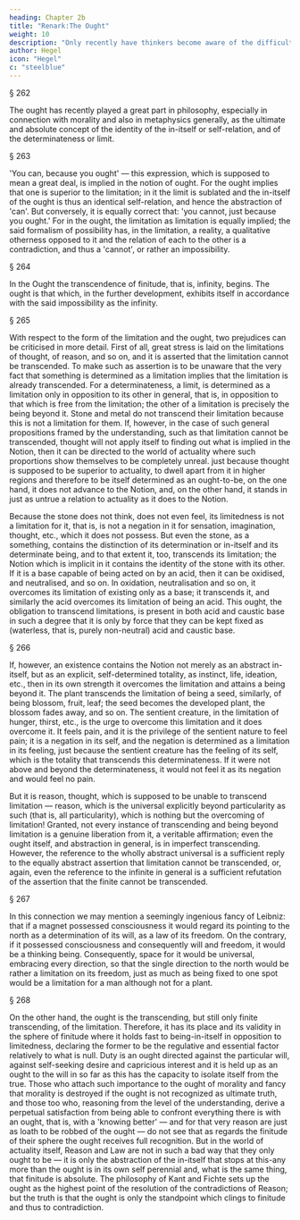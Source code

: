 ```yaml
---
heading: Chapter 2b
title: "Renark:The Ought"
weight: 10
description: "Only recently have thinkers become aware of the difficulty of finding a beginning in philosophy"
author: Hegel
icon: "Hegel"
c: "steelblue"
---
```




§ 262

The ought has recently played a great part in philosophy, especially in connection with morality and also in metaphysics generally, as the ultimate and absolute concept of the identity of the in-itself or self-relation, and of the determinateness or limit.

§ 263

'You can, because you ought' — this expression, which is supposed to mean a great deal, is implied in the notion of ought. For the ought implies that one is superior to the limitation; in it the limit is sublated and the in-itself of the ought is thus an identical self-relation, and hence the abstraction of 'can'. But conversely, it is equally correct that: 'you cannot, just because you ought.' For in the ought, the limitation as limitation is equally implied; the said formalism of possibility has, in the limitation, a reality, a qualitative otherness opposed to it and the relation of each to the other is a contradiction, and thus a 'cannot', or rather an impossibility.

§ 264

In the Ought the transcendence of finitude, that is, infinity, begins. The ought is that which, in the further development, exhibits itself in accordance with the said impossibility as the infinity.

§ 265

With respect to the form of the limitation and the ought, two prejudices can be criticised in more detail. First of all, great stress is laid on the limitations of thought, of reason, and so on, and it is asserted that the limitation cannot be transcended. To make such as assertion is to be unaware that the very fact that something is determined as a limitation implies that the limitation is already transcended. For a determinateness, a limit, is determined as a limitation only in opposition to its other in general, that is, in opposition to that which is free from the limitation; the other of a limitation is precisely the being beyond it. Stone and metal do not transcend their limitation because this is not a limitation for them. If, however, in the case of such general propositions framed by the understanding, such as that limitation cannot be transcended, thought will not apply itself to finding out what is implied in the Notion, then it can be directed to the world of actuality where such proportions show themselves to be completely unreal. just because thought is supposed to be superior to actuality, to dwell apart from it in higher regions and therefore to be itself determined as an ought-to-be, on the one hand, it does not advance to the Notion, and, on the other hand, it stands in just as untrue a relation to actuality as it does to the Notion.

Because the stone does not think, does not even feel, its limitedness is not a limitation for it, that is, is not a negation in it for sensation, imagination, thought, etc., which it does not possess. But even the stone, as a something, contains the distinction of its determination or in-itself and its determinate being, and to that extent it, too, transcends its limitation; the Notion which is implicit in it contains the identity of the stone with its other. If it is a base capable of being acted on by an acid, then it can be oxidised, and neutralised, and so on. In oxidation, neutralisation and so on, it overcomes its limitation of existing only as a base; it transcends it, and similarly the acid overcomes its limitation of being an acid. This ought, the obligation to transcend limitations, is present in both acid and caustic base in such a degree that it is only by force that they can be kept fixed as (waterless, that is, purely non-neutral) acid and caustic base.

§ 266

If, however, an existence contains the Notion not merely as an abstract in-itself, but as an explicit, self-determined totality, as instinct, life, ideation, etc., then in its own strength it overcomes the limitation and attains a being beyond it. The plant transcends the limitation of being a seed, similarly, of being blossom, fruit, leaf; the seed becomes the developed plant, the blossom fades away, and so on. The sentient creature, in the limitation of hunger, thirst, etc., is the urge to overcome this limitation and it does overcome it. It feels pain, and it is the privilege of the sentient nature to feel pain; it is a negation in its self, and the negation is determined as a limitation in its feeling, just because the sentient creature has the feeling of its self, which is the totality that transcends this determinateness. If it were not above and beyond the determinateness, it would not feel it as its negation and would feel no pain.

But it is reason, thought, which is supposed to be unable to transcend limitation — reason, which is the universal explicitly beyond particularity as such (that is, all particularity), which is nothing but the overcoming of limitation! Granted, not every instance of transcending and being beyond limitation is a genuine liberation from it, a veritable affirmation; even the ought itself, and abstraction in general, is in imperfect transcending. However, the reference to the wholly abstract universal is a sufficient reply to the equally abstract assertion that limitation cannot be transcended, or, again, even the reference to the infinite in general is a sufficient refutation of the assertion that the finite cannot be transcended.

§ 267

In this connection we may mention a seemingly ingenious fancy of Leibniz: that if a magnet possessed consciousness it would regard its pointing to the north as a determination of its will, as a law of its freedom. On the contrary, if it possessed consciousness and consequently will and freedom, it would be a thinking being. Consequently, space for it would be universal, embracing every direction, so that the single direction to the north would be rather a limitation on its freedom, just as much as being fixed to one spot would be a limitation for a man although not for a plant.

§ 268

On the other hand, the ought is the transcending, but still only finite transcending, of the limitation. Therefore, it has its place and its validity in the sphere of finitude where it holds fast to being-in-itself in opposition to limitedness, declaring the former to be the regulative and essential factor relatively to what is null. Duty is an ought directed against the particular will, against self-seeking desire and capricious interest and it is held up as an ought to the will in so far as this has the capacity to isolate itself from the true. Those who attach such importance to the ought of morality and fancy that morality is destroyed if the ought is not recognized as ultimate truth, and those too who, reasoning from the level of the understanding, derive a perpetual satisfaction from being able to confront everything there is with an ought, that is, with a 'knowing better' — and for that very reason are just as loath to be robbed of the ought — do not see that as regards the finitude of their sphere the ought receives full recognition. But in the world of actuality itself, Reason and Law are not in such a bad way that they only ought to be — it is only the abstraction of the in-itself that stops at this-any more than the ought is in its own self perennial and, what is the same thing, that finitude is absolute. The philosophy of Kant and Fichte sets up the ought as the highest point of the resolution of the contradictions of Reason; but the truth is that the ought is only the standpoint which clings to finitude and thus to contradiction.
